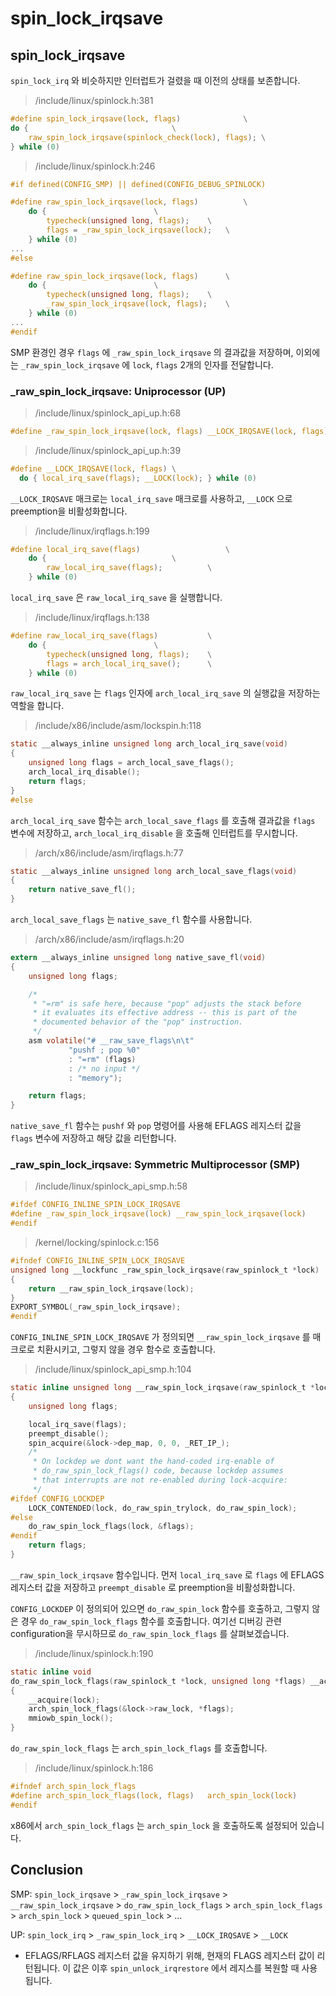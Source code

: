 # spin\_lock\_irqsave

## spin\_lock\_irqsave

`spin_lock_irq` 와 비슷하지만 인터럽트가 걸렸을 때 이전의 상태를 보존합니다.

> /include/linux/spinlock.h:381

```c
#define spin_lock_irqsave(lock, flags)				\
do {								\
	raw_spin_lock_irqsave(spinlock_check(lock), flags);	\
} while (0)
```

> /include/linux/spinlock.h:246

```c
#if defined(CONFIG_SMP) || defined(CONFIG_DEBUG_SPINLOCK)

#define raw_spin_lock_irqsave(lock, flags)			\
	do {						\
		typecheck(unsigned long, flags);	\
		flags = _raw_spin_lock_irqsave(lock);	\
	} while (0)
...
#else

#define raw_spin_lock_irqsave(lock, flags)		\
	do {						\
		typecheck(unsigned long, flags);	\
		_raw_spin_lock_irqsave(lock, flags);	\
	} while (0)
...
#endif
```

SMP 환경인 경우 `flags` 에 `_raw_spin_lock_irqsave` 의 결과값을 저장하며, 이외에는 `_raw_spin_lock_irqsave` 에 `lock`, `flags` 2개의 인자를 전달합니다.



### \_raw\_spin\_lock\_irqsave: Uniprocessor \(UP\)

> /include/linux/spinlock\_api\_up.h:68

```c
#define _raw_spin_lock_irqsave(lock, flags)	__LOCK_IRQSAVE(lock, flags)
```

> /include/linux/spinlock\_api\_up.h:39

```c
#define __LOCK_IRQSAVE(lock, flags) \
  do { local_irq_save(flags); __LOCK(lock); } while (0)
```

`__LOCK_IRQSAVE` 매크로는 `local_irq_save` 매크로를 사용하고, `__LOCK` 으로 preemption을 비활성화합니다.

> /include/linux/irqflags.h:199

```c
#define local_irq_save(flags)					\
	do {							\
		raw_local_irq_save(flags);			\
	} while (0)
```

`local_irq_save` 은 `raw_local_irq_save` 을 실행합니다.

> /include/linux/irqflags.h:138

```c
#define raw_local_irq_save(flags)			\
	do {						\
		typecheck(unsigned long, flags);	\
		flags = arch_local_irq_save();		\
	} while (0)
```

`raw_local_irq_save` 는 `flags` 인자에 `arch_local_irq_save` 의 실행값을 저장하는 역할을 합니다.

> /include/x86/include/asm/lockspin.h:118

```c
static __always_inline unsigned long arch_local_irq_save(void)
{
	unsigned long flags = arch_local_save_flags();
	arch_local_irq_disable();
	return flags;
}
#else
```

`arch_local_irq_save` 함수는 `arch_local_save_flags` 를 호출해 결과값을 `flags` 변수에 저장하고, `arch_local_irq_disable` 을 호출해 인터럽트를 무시합니다.

> /arch/x86/include/asm/irqflags.h:77

```c
static __always_inline unsigned long arch_local_save_flags(void)
{
	return native_save_fl();
}
```

`arch_local_save_flags` 는 `native_save_fl` 함수를 사용합니다.

> /arch/x86/include/asm/irqflags.h:20

```c
extern __always_inline unsigned long native_save_fl(void)
{
	unsigned long flags;

	/*
	 * "=rm" is safe here, because "pop" adjusts the stack before
	 * it evaluates its effective address -- this is part of the
	 * documented behavior of the "pop" instruction.
	 */
	asm volatile("# __raw_save_flags\n\t"
		     "pushf ; pop %0"
		     : "=rm" (flags)
		     : /* no input */
		     : "memory");

	return flags;
}
```

`native_save_fl` 함수는 `pushf` 와 `pop` 명령어를 사용해 EFLAGS 레지스터 값을 `flags` 변수에 저장하고 해당 값을 리턴합니다.



### \_raw\_spin\_lock\_irqsave: Symmetric Multiprocessor \(SMP\)

> /include/linux/spinlock\_api\_smp.h:58

```c
#ifdef CONFIG_INLINE_SPIN_LOCK_IRQSAVE
#define _raw_spin_lock_irqsave(lock) __raw_spin_lock_irqsave(lock)
#endif
```

> /kernel/locking/spinlock.c:156

```c
#ifndef CONFIG_INLINE_SPIN_LOCK_IRQSAVE
unsigned long __lockfunc _raw_spin_lock_irqsave(raw_spinlock_t *lock)
{
	return __raw_spin_lock_irqsave(lock);
}
EXPORT_SYMBOL(_raw_spin_lock_irqsave);
#endif
```

`CONFIG_INLINE_SPIN_LOCK_IRQSAVE` 가 정의되면 `__raw_spin_lock_irqsave` 를 매크로로 치환시키고, 그렇지 않을 경우 함수로 호출합니다.

> /include/linux/spinlock\_api\_smp.h:104

```c
static inline unsigned long __raw_spin_lock_irqsave(raw_spinlock_t *lock)
{
	unsigned long flags;

	local_irq_save(flags);
	preempt_disable();
	spin_acquire(&lock->dep_map, 0, 0, _RET_IP_);
	/*
	 * On lockdep we dont want the hand-coded irq-enable of
	 * do_raw_spin_lock_flags() code, because lockdep assumes
	 * that interrupts are not re-enabled during lock-acquire:
	 */
#ifdef CONFIG_LOCKDEP
	LOCK_CONTENDED(lock, do_raw_spin_trylock, do_raw_spin_lock);
#else
	do_raw_spin_lock_flags(lock, &flags);
#endif
	return flags;
}
```

`__raw_spin_lock_irqsave` 함수입니다. 먼저 `local_irq_save` 로 `flags` 에 EFLAGS 레지스터 값을 저장하고 `preempt_disable` 로 preemption을 비활성화합니다.

`CONFIG_LOCKDEP` 이 정의되어 있으면 `do_raw_spin_lock` 함수를 호출하고, 그렇지 않은 경우 `do_raw_spin_lock_flags` 함수를 호출합니다. 여기선 디버깅 관련 configuration을 무시하므로 `do_raw_spin_lock_flags` 를 살펴보겠습니다.

> /include/linux/spinlock.h:190

```c
static inline void
do_raw_spin_lock_flags(raw_spinlock_t *lock, unsigned long *flags) __acquires(lock)
{
	__acquire(lock);
	arch_spin_lock_flags(&lock->raw_lock, *flags);
	mmiowb_spin_lock();
}
```

`do_raw_spin_lock_flags` 는 `arch_spin_lock_flags` 를 호출합니다.

> /include/linux/spinlock.h:186

```c
#ifndef arch_spin_lock_flags
#define arch_spin_lock_flags(lock, flags)	arch_spin_lock(lock)
#endif
```

x86에서 `arch_spin_lock_flags` 는 `arch_spin_lock` 을 호출하도록 설정되어 있습니다.



## Conclusion

SMP: `spin_lock_irqsave` &gt; `_raw_spin_lock_irqsave` &gt; `__raw_spin_lock_irqsave` &gt; `do_raw_spin_lock_flags` &gt; `arch_spin_lock_flags` &gt; `arch_spin_lock` &gt; `queued_spin_lock` &gt; ...

UP: `spin_lock_irq` &gt; `_raw_spin_lock_irq` &gt; `__LOCK_IRQSAVE` &gt; `__LOCK` 

* EFLAGS/RFLAGS 레지스터 값을 유지하기 위해, 현재의 FLAGS 레지스터 값이 리턴됩니다. 이 값은 이후 `spin_unlock_irqrestore` 에서 레지스를 복원할 때 사용됩니다.

